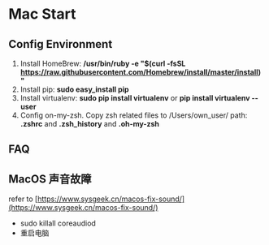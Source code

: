 # Mac Start
## Config Environment

1.  Install HomeBrew: **/usr/bin/ruby -e "$(curl -fsSL https://raw.githubusercontent.com/Homebrew/install/master/install)"**
2.  Install pip: **sudo easy_install pip**
3.  Install virtualenv: **sudo pip install virtualenv**  or **pip install virtualenv --user**
4. Config on-my-zsh. Copy zsh related files to /Users/own_user/ path:  **.zshrc**  and  **.zsh_history**  and  **.oh-my-zsh**

## FAQ
## MacOS 声音故障
refer to [https://www.sysgeek.cn/macos-fix-sound/](https://www.sysgeek.cn/macos-fix-sound/)
-   sudo killall coreaudiod  
-   重启电脑
<!--stackedit_data:
eyJoaXN0b3J5IjpbOTcwMDI4MDk4LC0xNzM1NzE3NzM0XX0=
-->